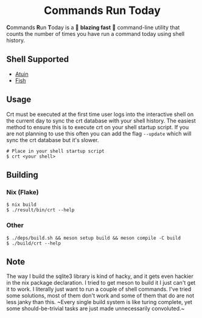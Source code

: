 <h1 align="center">Commands Run Today</h1>

**C**ommands **R**un **T**oday
is a 🚀 **blazing fast** 🚀 command-line utility that counts the number of times you have run a command today
using shell history.

## Shell Supported
- [Atuin](https://github.com/atuinsh/atuin)
- [Fish](https://fishshell.com)

## Usage

Crt must be executed at the first time user logs into the interactive shell on the current day to sync the crt database with your shell history.
The easiest method to ensure this is to execute crt on your shell startup script.
If you are not planning to use this often you can add the flag `--update` which will sync the crt database but it's slower.

```console
# Place in your shell startup script
$ crt <your shell>
```

## Building

### Nix (Flake)

```console
$ nix build
$ ./result/bin/crt --help
```

### Other

```console
$ ./deps/build.sh && meson setup build && meson compile -C build
$ ./build/crt --help
```

## Note

The way I build the sqlite3 library is kind of hacky, and it gets even hackier in the nix package declaration.
I tried to get meson to build it I just can't get it to work. I literally just want to run a couple of shell commands.
I've tried some solutions, most of them don't work and some of them that do are not less janky than this.
~Every single build system is like turing complete, yet some should-be-trivial tasks are just made unnecessarily convoluted.~
